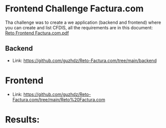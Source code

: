 # Frontend Challenge Factura.com

Tha challenge was to create a we application (backend and frontend) where you can create and list CFDIS, all the requirements are in this document:
[Reto Frontend Factura.com.pdf](https://github.com/user-attachments/files/18070104/Reto.Frontend.Factura.com.pdf)

## Backend
- Link: https://github.com/guzhdz/Reto-Factura.com/tree/main/backend

# Frontend
- Link: https://github.com/guzhdz/Reto-Factura.com/tree/main/Reto%20Factura.com

# Results: 
